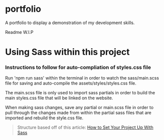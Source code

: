 # portfolio
A portfolio to display a demonstration of my development skills.

Readme W.I.P

# Using Sass within this project

### Instructions to follow for auto-compliation of styles.css file

Run 'npm run sass' within the terminal in order to watch the sass/main.scss file for saving and auto-compile the assets/styles/styles.css file.

The main.scss file is only used to import sass partials in order to build the main styles.css file that will be linked on the website.

When making sass changes, save any partial or main.scss file in order to pull through the changes made from within the partial sass files that are<br>
imported and rebuild the style.css file.

> Structure based off of this article: [How to Set Your Project Up With Sass](https://dev.to/darnocer/how-to-setup-your-project-with-sass-scss-ip4)
